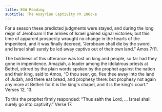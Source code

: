 ```yaml
---
title: EGW Reading
subtitle: The Assyrian Captivity PK 286c-e
---
```


For a season these predicted judgments were stayed, and during the long reign of Jeroboam II the armies of Israel gained signal victories; but this time of apparent prosperity wrought no change in the hearts of the impenitent, and it was finally decreed, “Jeroboam shall die by the sword, and Israel shall surely be led away captive out of their own land.” Amos 7:11.

The boldness of this utterance was lost on king and people, so far had they gone in impenitence. Amaziah, a leader among the idolatrous priests at Bethel, stirred by the plain words spoken by the prophet against the nation and their king, said to Amos, “O thou seer, go, flee thee away into the land of Judah, and there eat bread, and prophesy there: but prophesy not again any more at Bethel: for it is the king's chapel, and it is the king's court.” Verses 12, 13.

To this the prophet firmly responded: “Thus saith the Lord, ... Israel shall surely go into captivity.” Verse 17.